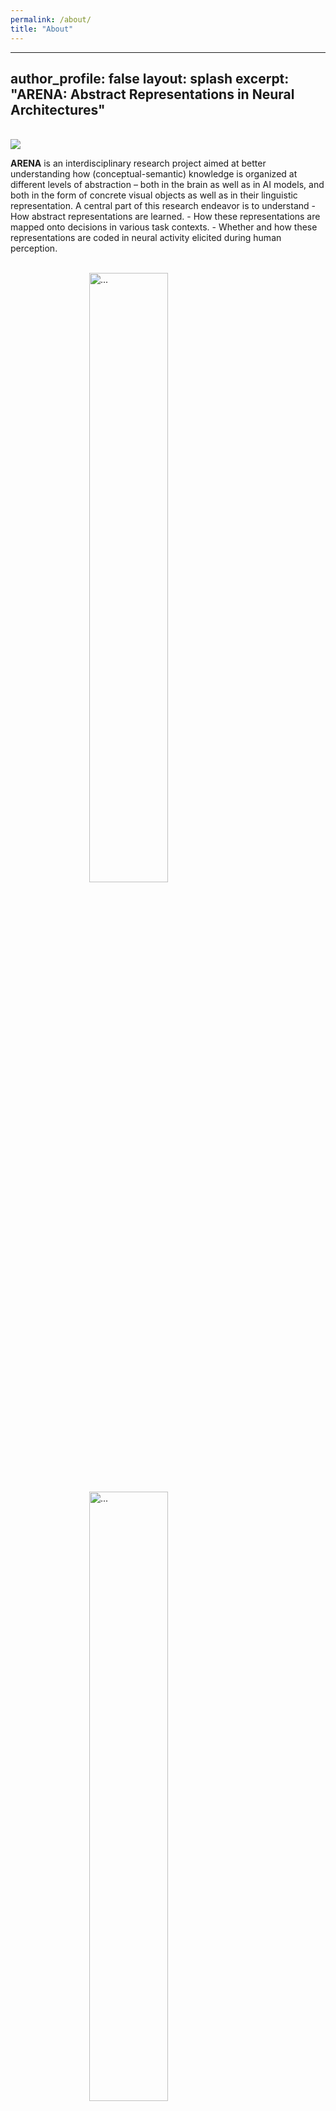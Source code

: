 ```yaml
---
permalink: /about/
title: "About"
---
```


---
author_profile: false
layout: splash
excerpt: "ARENA: Abstract Representations in Neural Architectures"
---

<style>
.carousel-item img {
    width: 50%; /* Adjust as needed */
    height: auto; /* Maintain aspect ratio */
    display: block; /* Center the image horizontally */
    margin: 0 auto; /* Center the image vertically */
}
</style>
<script src="https://code.jquery.com/jquery-3.3.1.slim.min.js"></script>
<script src="https://stackpath.bootstrapcdn.com/bootstrap/4.3.1/js/bootstrap.min.js"></script>
<script type="module" src="https://cdn.jsdelivr.net/npm/bsky-embed/dist/bsky-embed.es.js" async></script>
  
<div class="row justify-content-center">
  <div class="col-sm-9" >
    <br>
    <div class="image">
      <img src="{{ site.url }}{{ site.baseurl }}/images/logopic/ARENA_text.jpg" style="max-width: 300px;align: left">
    </div>
    <p><b>ARENA</b> is an interdisciplinary research project aimed at better understanding how (conceptual-semantic) knowledge is organized at different levels of abstraction – both in the brain as well as in AI models, and both in the form of concrete visual objects as well as in their linguistic representation. A central part of this research endeavor is to understand
    - How abstract representations are learned.
    - How these representations are mapped onto decisions in various task contexts.
    - Whether and how these representations are coded in neural activity elicited during human perception.</p>
    <br>
    <div id="carouselExample" class="carousel slide">
      <div class="carousel-inner">
        <div class="carousel-item active">
          <img src="{{ site.url }}{{ site.baseurl }}/assets/images/slider7001400/slider01.jpg" class="d-block w-100" style="max-width: 400px" alt="...">
        </div>
        <div class="carousel-item">
          <img src="{{ site.url }}{{ site.baseurl }}/assets/images/slider7001400/slider02.png" class="d-block w-100" style="max-width: 400px" alt="...">
        </div>
        <div class="carousel-item">
          <img src="{{ site.url }}{{ site.baseurl }}/assets/images/slider7001400/slider03.png" class="d-block w-100" style="max-width: 400px" alt="...">
        </div>
      </div>
      <button class="carousel-control-prev" type="button" data-bs-target="#carouselExample" data-bs-slide="prev">
        <span class="carousel-control-prev-icon" aria-hidden="true"></span>
        <span class="visually-hidden">Previous</span>
      </button>
      <button class="carousel-control-next" type="button" data-bs-target="#carouselExample" data-bs-slide="next">
        <span class="carousel-control-next-icon" aria-hidden="true"></span>
        <span class="visually-hidden">Next</span>
      </button>
    </div>
    <br><br>
    <div>
      The ARENA project is jointly carried out by researchers from <a href="https://www.goethe-university-frankfurt.de/">Goethe University Frankfurt</a>, the <a href="https://fias.institute/en/">Frankfurt Institute of Advanced Studies (FIAS)</a>, and the <a href="https://www.mpi-sws.org/">Max Planck Institute for Software Systems</a> in Saarbrücken. <br>
      <b>ARENA repository:</b> <br>
      <a href="https://zenodo.org/csommunities/arena">ARENA Zenodo Community</a> is the repository where all the publications, data, and other materials and outcomes of the ARENA projects and the unit will be accessible.
    </div>
    <br>
    <br>
  </div>
    <div class="col-sm-3" >
        <bsky-embed
    username="arena-researchunit.bsky.social"
    limit="3"
    load-more="true"
  >
  </bsky-embed>
</div>
</div>






